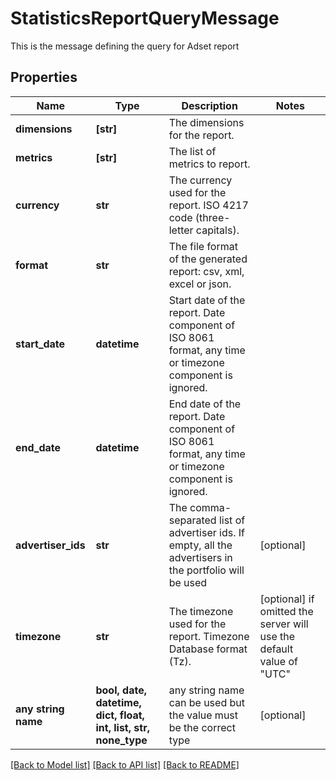 # StatisticsReportQueryMessage

This is the message defining the query for Adset report

## Properties
Name | Type | Description | Notes
------------ | ------------- | ------------- | -------------
**dimensions** | **[str]** | The dimensions for the report. | 
**metrics** | **[str]** | The list of metrics to report. | 
**currency** | **str** | The currency used for the report. ISO 4217 code (three-letter capitals). | 
**format** | **str** | The file format of the generated report: csv, xml, excel or json. | 
**start_date** | **datetime** | Start date of the report. Date component of ISO 8061 format, any time or timezone component is ignored. | 
**end_date** | **datetime** | End date of the report. Date component of ISO 8061 format, any time or timezone component is ignored. | 
**advertiser_ids** | **str** | The comma-separated list of advertiser ids. If empty, all the advertisers in the portfolio will be used | [optional] 
**timezone** | **str** | The timezone used for the report. Timezone Database format (Tz). | [optional]  if omitted the server will use the default value of "UTC"
**any string name** | **bool, date, datetime, dict, float, int, list, str, none_type** | any string name can be used but the value must be the correct type | [optional]

[[Back to Model list]](../README.md#documentation-for-models) [[Back to API list]](../README.md#documentation-for-api-endpoints) [[Back to README]](../README.md)


